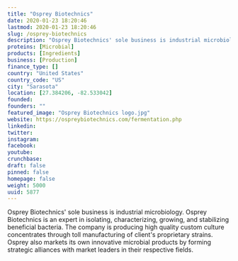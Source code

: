 ```yaml
---
title: "Osprey Biotechnics"
date: 2020-01-23 18:20:46
lastmod: 2020-01-23 18:20:46
slug: /osprey-biotechnics
description: "Osprey Biotechnics' sole business is industrial microbiology. Osprey Biotechnics is an expert in isolating, characterizing, growing, and stabilizing beneficial bacteria. The company is producing high quality custom culture concentrates through toll manufacturing of client's proprietary strains. Osprey also markets its own innovative microbial products by forming strategic alliances with market leaders in their respective fields."
proteins: [Microbial]
products: [Ingredients]
business: [Production]
finance_type: []
country: "United States"
country_code: "US"
city: "Sarasota"
location: [27.384206, -82.533042]
founded: 
founders: ""
featured_image: "Osprey Biotechnics logo.jpg"
website: https://ospreybiotechnics.com/fermentation.php
linkedin: 
twitter: 
instagram: 
facebook: 
youtube: 
crunchbase: 
draft: false
pinned: false
homepage: false
weight: 5000
uuid: 5877
---
```

Osprey Biotechnics' sole business is industrial microbiology. Osprey Biotechnics is an expert in isolating, characterizing, growing, and stabilizing beneficial bacteria. The company is producing high quality custom culture concentrates through toll manufacturing of client's proprietary strains. Osprey also markets its own innovative microbial products by forming strategic alliances with market leaders in their respective fields.
